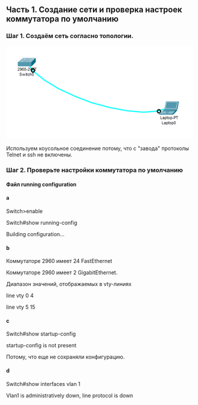 ## Часть 1. Создание сети и проверка настроек коммутатора по умолчанию

### Шаг 1. Создаём сеть согласно топологии.

![](hw01.png)

Используем коyсольное соединение потому, что с "завода" протоколы Telnet и ssh не включены.
### Шаг 2. Проверьте настройки коммутатора по умолчанию

#### Файл running configuration

#### a

Switch>enable 

Switch#show running-config 

Building configuration...


#### b
Коммутаторе 2960 имеет 24 FastEthernet

Коммутаторе 2960 имеет 2 GigabitEthernet.

Диапазон значений, отображаемых в vty-линиях 

line vty 0 4

line vty 5 15

#### c

Switch#show startup-config

startup-config is not present

Потому, что еще не сохраняли конфигурацию.

#### d

Switch#show interfaces vlan 1

Vlan1 is administratively down, line protocol is down





























